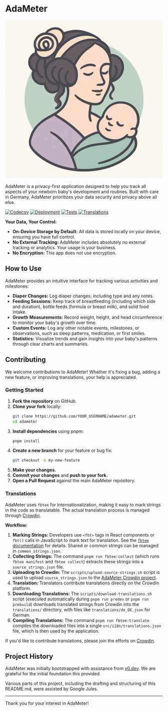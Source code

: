# AdaMeter

![AdaMeter Logo](resources/logo.png)

AdaMeter is a privacy-first application designed to help you track all aspects
of your newborn baby's development and routines. Built with care in Germany,
AdaMeter prioritizes your data security and privacy above all else.

[![Codecov](https://img.shields.io/codecov/c/github/clentfort/adameter)](https://app.codecov.io/github/clentfort/adameter)
[![Deployment](https://img.shields.io/github/deployments/clentfort/adameter/Production?logo=github&label=Deployment)](https://vercel.com/clentfort-team/adameter)
[![Tests](https://img.shields.io/github/actions/workflow/status/clentfort/adameter/test.yaml?branch=main&label=tests)](https://github.com/clentfort/adameter/actions/workflows/test.yaml)
[![Translations](https://img.shields.io/badge/Translations-Crowdin-blue?logo=crowdin)](https://crowdin.com/project/adameter)

**Your Data, Your Control:**

- **On-Device Storage by Default:** All data is stored locally on your device,
  ensuring you have full control.
- **No External Tracking:** AdaMeter includes absolutely no external tracking or
  analytics. Your usage is your business.
- **No Encryption:** This app does not use encryption.

## How to Use

AdaMeter provides an intuitive interface for tracking various activities and
milestones:

- **Diaper Changes:** Log diaper changes, including type and any notes.
- **Feeding Sessions:** Keep track of breastfeeding (including which side and
  duration), bottle feeds (formula or breast milk), and solid food intake.
- **Growth Measurements:** Record weight, height, and head circumference to
  monitor your baby's growth over time.
- **Custom Events:** Log any other notable events, milestones, or observations,
  such as sleep patterns, medication, or first smiles.
- **Statistics:** Visualize trends and gain insights into your baby's patterns
  through clear charts and summaries.

## Contributing

We welcome contributions to AdaMeter! Whether it's fixing a bug, adding a new
feature, or improving translations, your help is appreciated.

### Getting Started

1.  **Fork the repository** on GitHub.
2.  **Clone your fork** locally:
    ```bash
    git clone https://github.com/YOUR_USERNAME/adameter.git
    cd adameter
    ```
3.  **Install dependencies** using pnpm:
    ```bash
    pnpm install
    ```
4.  **Create a new branch** for your feature or bug fix:
    ```bash
    git checkout -b my-new-feature
    ```
5.  **Make your changes.**
6.  **Commit your changes** and **push to your fork.**
7.  **Open a Pull Request** against the main AdaMeter repository.

### Translations

AdaMeter uses `fbtee` for internationalization, making it easy to mark strings
in the code as translatable. The actual translation process is managed through
[Crowdin](https://crowdin.com/project/780494).

**Workflow:**

1.  **Marking Strings:** Developers use `<fbt>` tags in React components or
    `fbt()` calls in JavaScript to mark text for translation. See the
    [`fbtee` documentation](https://github.com/nkzw-tech/fbtee) for details.
    Shared or common strings can be managed in `common_strings.json`.
2.  **Collecting Strings:** The command `pnpm run fbtee:collect` (which runs
    `fbtee manifest` and `fbtee collect`) extracts these strings into a
    `source_strings.json` file.
3.  **Uploading to Crowdin:** The `scripts/upload-source-strings.sh` script is
    used to upload `source_strings.json` to the
    [AdaMeter Crowdin project](https://crowdin.com/project/780494).
4.  **Translation:** Translators contribute translations directly on the Crowdin
    platform.
5.  **Downloading Translations:** The `scripts/download-translations.sh` script
    (executed automatically during `pnpm run predev` or `pnpm run prebuild`)
    downloads translated strings from Crowdin into the `translations/`
    directory, with files like `translations/de_DE.json` for German.
6.  **Compiling Translations:** The command `pnpm run fbtee:translate` compiles
    the downloaded files into a single `src/i18n/translations.json` file, which
    is then used by the application.

If you'd like to contribute translations, please join the efforts on
[Crowdin](https://crowdin.com/project/780494).

## Project History

AdaMeter was initially bootstrapped with assistance from
[v0.dev](https://v0.dev/chat/breastfeeding-timer-app-vx0p8JZpkwr). We are
grateful for the initial foundation this provided.

Various parts of this project, including the drafting and structuring of this
README.md, were assisted by Google Jules.

---

Thank you for your interest in AdaMeter!

